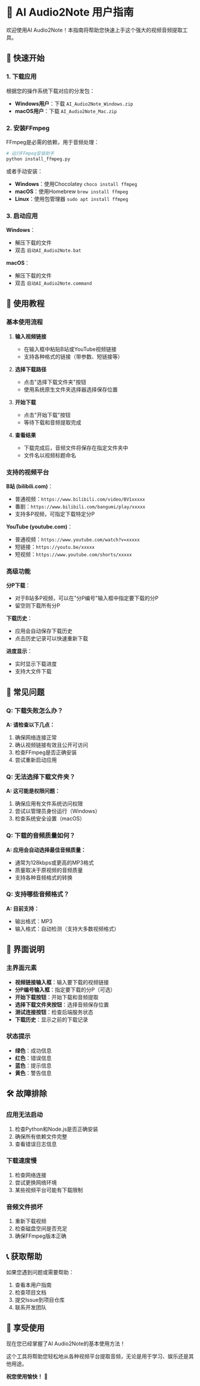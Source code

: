# 👥 AI Audio2Note 用户指南

欢迎使用AI Audio2Note！本指南将帮助您快速上手这个强大的视频音频提取工具。

## 🚀 快速开始

### 1. 下载应用

根据您的操作系统下载对应的分发包：

- **Windows用户**：下载 `AI_Audio2Note_Windows.zip`
- **macOS用户**：下载 `AI_Audio2Note_Mac.zip`

### 2. 安装FFmpeg

FFmpeg是必需的依赖，用于音频处理：

```bash
# 运行FFmpeg安装助手
python install_ffmpeg.py
```

或者手动安装：
- **Windows**：使用Chocolatey `choco install ffmpeg`
- **macOS**：使用Homebrew `brew install ffmpeg`
- **Linux**：使用包管理器 `sudo apt install ffmpeg`

### 3. 启动应用

**Windows**：
- 解压下载的文件
- 双击 `启动AI_Audio2Note.bat`

**macOS**：
- 解压下载的文件
- 双击 `启动AI_Audio2Note.command`

## 🎯 使用教程

### 基本使用流程

1. **输入视频链接**
   - 在输入框中粘贴B站或YouTube视频链接
   - 支持各种格式的链接（带参数、短链接等）

2. **选择下载路径**
   - 点击"选择下载文件夹"按钮
   - 使用系统原生文件夹选择器选择保存位置

3. **开始下载**
   - 点击"开始下载"按钮
   - 等待下载和音频提取完成

4. **查看结果**
   - 下载完成后，音频文件将保存在指定文件夹中
   - 文件名以视频标题命名

### 支持的视频平台

**B站 (bilibili.com)**：
- 普通视频：`https://www.bilibili.com/video/BV1xxxxx`
- 番剧：`https://www.bilibili.com/bangumi/play/xxxxx`
- 支持多P视频，可指定下载特定分P

**YouTube (youtube.com)**：
- 普通视频：`https://www.youtube.com/watch?v=xxxxx`
- 短链接：`https://youtu.be/xxxxx`
- 短视频：`https://www.youtube.com/shorts/xxxxx`

### 高级功能

**分P下载**：
- 对于B站多P视频，可以在"分P编号"输入框中指定要下载的分P
- 留空则下载所有分P

**下载历史**：
- 应用会自动保存下载历史
- 点击历史记录可以快速重新下载

**进度显示**：
- 实时显示下载进度
- 支持大文件下载

## 🔧 常见问题

### Q: 下载失败怎么办？

**A: 请检查以下几点：**
1. 确保网络连接正常
2. 确认视频链接有效且公开可访问
3. 检查FFmpeg是否正确安装
4. 尝试重新启动应用

### Q: 无法选择下载文件夹？

**A: 这可能是权限问题：**
1. 确保应用有文件系统访问权限
2. 尝试以管理员身份运行（Windows）
3. 检查系统安全设置（macOS）

### Q: 下载的音频质量如何？

**A: 应用会自动选择最佳音频质量：**
- 通常为128kbps或更高的MP3格式
- 质量取决于原视频的音频质量
- 支持各种音频格式的转换

### Q: 支持哪些音频格式？

**A: 目前支持：**
- 输出格式：MP3
- 输入格式：自动检测（支持大多数视频格式）

## 📱 界面说明

### 主界面元素

- **视频链接输入框**：输入要下载的视频链接
- **分P编号输入框**：指定要下载的分P（可选）
- **开始下载按钮**：开始下载和音频提取
- **选择下载文件夹按钮**：选择音频保存位置
- **测试连接按钮**：检查后端服务状态
- **下载历史**：显示之前的下载记录

### 状态提示

- **绿色**：成功信息
- **红色**：错误信息
- **蓝色**：提示信息
- **黄色**：警告信息

## 🛠️ 故障排除

### 应用无法启动

1. 检查Python和Node.js是否正确安装
2. 确保所有依赖文件完整
3. 查看错误日志信息

### 下载速度慢

1. 检查网络连接
2. 尝试更换网络环境
3. 某些视频平台可能有下载限制

### 音频文件损坏

1. 重新下载视频
2. 检查磁盘空间是否充足
3. 确保FFmpeg版本正确

## 📞 获取帮助

如果您遇到问题或需要帮助：

1. 查看本用户指南
2. 检查项目文档
3. 提交Issue到项目仓库
4. 联系开发团队

## 🎉 享受使用

现在您已经掌握了AI Audio2Note的基本使用方法！

这个工具将帮助您轻松地从各种视频平台提取音频，无论是用于学习、娱乐还是其他用途。

**祝您使用愉快！** 🎵
